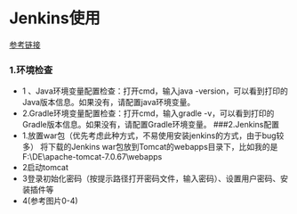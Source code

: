 # Jenkins使用

[参考链接](https://blog.csdn.net/zhuyb829/article/details/78899465)
### 1.环境检查
- 1 、Java环境变量配置检查：打开cmd，输入java -version，可以看到打印的Java版本信息。如果没有，请配置java环境变量。
- 2.Gradle环境变量配置检查：打开cmd，输入gradle -v，可以看到打印的Gradle版本信息。如果没有，请配置Gradle环境变量。
###2.Jenkins配置
- 1.放置war包（优先考虑此种方式，不易使用安装jenkins的方式，由于bug较多）
将下载的Jenkins war包放到Tomcat的webapps目录下，比如我的是F:\DE\apache-tomcat-7.0.67\webapps
- 2启动tomcat
- 3登录初始化密码（按提示路径打开密码文件，输入密码）、设置用户密码、安装插件等
- 4(参考图片0-4)
